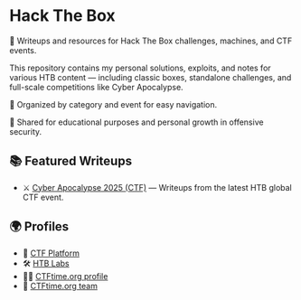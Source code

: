 # Hack The Box

🔐 Writeups and resources for Hack The Box challenges, machines, and CTF events.

This repository contains my personal solutions, exploits, and notes for various HTB content — including classic boxes, standalone challenges, and full-scale competitions like Cyber Apocalypse.

📁 Organized by category and event for easy navigation.  

📌 Shared for educational purposes and personal growth in offensive security.

## 📚 Featured Writeups

- ⚔️ [Cyber Apocalypse 2025 (CTF)](./CTF/Cyber%20Apocalypse%202025/README.md) — Writeups from the latest HTB global CTF event.

## 🌍 Profiles

- 🧠 [CTF Platform](https://ctf.hackthebox.com/user/profile/638913)
- 🛠️ [HTB Labs](https://app.hackthebox.com/profile/227048)
- 🧑‍💻 [CTFtime.org profile](https://ctftime.org/user/222223)
- 🤝 [CTFtime.org team](https://ctftime.org/team/376125)
